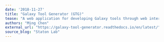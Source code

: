 ```yaml
---
date: '2018-11-27'
title: "Galaxy Tool Generator (GTG)"
tease: "A web application for developing Galaxy tools through web interfaces"
authors: "Ming Chen"
external_url: "https://galaxy-tool-generator.readthedocs.io/en/latest/"
source_blog: "Staton Lab"
---
```

